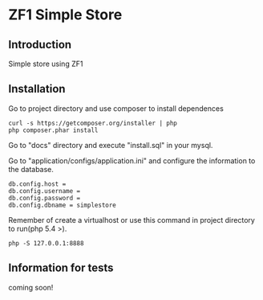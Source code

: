ZF1 Simple Store
=======================

Introduction
------------
Simple store using ZF1

Installation
------------
Go to project directory and use composer to install dependences

    curl -s https://getcomposer.org/installer | php
    php composer.phar install

Go to "docs" directory and execute "install.sql" in your mysql.

Go to "application/configs/application.ini" and configure the information to the database.

    db.config.host = 
    db.config.username = 
    db.config.password = 
    db.config.dbname = simplestore
    

Remember of create a virtualhost or use this command in project directory to run(php 5.4 >).

    php -S 127.0.0.1:8888
    
Information for tests
---------------------
coming soon!